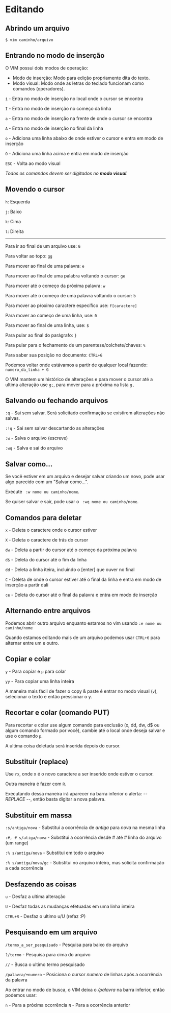 # Editando

## Abrindo um arquivo

```
$ vim caminho/arquivo
```

## Entrando no modo de inserção

O VIM possui dois modos de operação:

- Modo de inserção: Modo para edição propriamente dita do texto.
- Modo visual: Modo onde as letras do teclado funcionam como comandos (operadores).

`i`   - Entra no modo de inserção no local onde o cursor se encontra

`I`   - Entra no modo de inserção no começo da linha

`a`   - Entra no modo de inserção na frente de onde o cursor se encontra

`A`   - Entra no modo de inserção no final da linha

`o`   - Adiciona uma linha abaixo de onde estiver o cursor e entra em modo de inserção

`O`   - Adiciona uma linha acima e entra em modo de inserção

`ESC` - Volta ao modo visual

*Todos os comandos devem ser digitados no __modo visual__.*

## Movendo o cursor

`h`: Esquerda

`j`: Baixo

`k`: Cima

`l`: Direita

---

Para ir ao final de um arquivo use: `G`

Para voltar ao topo: `gg`

Para mover ao final de uma palavra: `e`

Para mover ao final de uma palabra voltando o cursor: `ge`

Para mover até o começo da próxima palavra: `w`

Para mover até o começo de uma palavra voltando o cursor: `b`

Para mover ao pŕoximo caractere específico use: `f[caractere]`

Para mover ao começo de uma linha, use: `0`

Para mover ao final de uma linha, use: `$`

Para pular ao final do parágrafo: `}`

Para pular para o fechamento de um parentese/colchete/chaves: `%`

Para saber sua posição no documento: `CTRL+G`

Podemos voltar onde estávamos a partir de qualquer local fazendo: `numero_da_linha + G`

O VIM mantem um histórico de alterações e para mover o cursor até a ultima alteração use `g;`, para mover para a próxima na lista `g,`

## Salvando ou fechando arquivos

`:q`  - Sai sem salvar. Será solicitado confirmação se existirem alterações não salvas.

`:!q` - Sai sem salvar descartando as alterações

`:w`  - Salva o arquivo (escreve)

`:wq` - Salva e sai do arquivo

## Salvar como...

Se você estiver em um arquivo e desejar salvar criando um novo, pode usar algo parecido com um "Salvar como...".

Execute ` :w nome ou caminho/nome`.

Se quiser salvar e sair, pode usar o ` :wq nome ou caminho/nome`.

## Comandos para deletar

`x`  - Deleta o caractere onde o cursor estiver

`X`  - Deleta o caractere de trás do cursor

`dw` - Deleta a partir do cursor até o começo da próxima palavra

`d$` - Deleta do cursor até o fim da linha

`dd` - Deleta a linha iteira, incluindo o [enter] que ouver no final

`C`  - Deleta de onde o cursor estiver até o final da linha e entra em modo de inserção a partir dali

`ce` - Deleta do cursor até o final da palavra e entra em modo de inserção

## Alternando entre arquivos

Podemos abrir outro arquivo enquanto estamos no vim usando `:e nome ou caminho/nome`

Quando estamos editando mais de um arquivo podemos usar `CTRL+6` para alternar entre um e outro.

## Copiar e colar

`y`  - Para copiar e `p` para colar

`yy` - Para copiar uma linha inteira

A maneira mais fácil de fazer o copy & paste é entrar no modo visual (`v`), selecionar o texto e então pressionar o y.

## Recortar e colar (comando PUT)

Para recortar e colar use algum comando para exclusão (x, dd, dw, d$ ou algum comando formado por você), cambie até o local onde deseja salvar e use o comando `p`.

A ultima coisa deletada será inserida depois do cursor.

## Substituir (replace)

Use `rx`, onde x é o novo caractere a ser inserido onde estiver o cursor.

Outra maneira é fazer com `R`.

Executando dessa maneira irá aparecer na barra inferior o alerta: *-- REPLACE --*, então basta digitar a nova palavra.

## Substituir em massa

`:s/antiga/nova`      - Substitui a ocorrência de *antiga* para *nova* na mesma linha

`:#, # s/atiga/nova`  - Substitui a ocorrência desde # até # linha do arquivo (um range)

`:% s/antiga/nova`    - Substitui em todo o arquivo

`:% s/antiga/nova/gc` - Substitui no arquivo inteiro, mas solicita confirmação a cada ocorrência

## Desfazendo as coisas

`u`      - Desfaz a ultima alteração

`U`      - Desfaz todas as mudanças efetuadas em uma linha inteira

`CTRL+R` - Desfaz o ultimo u/U (refaz :P)

## Pesquisando em um arquivo

`/termo_a_ser_pesquisado` - Pesquisa para baixo do arquivo

`?/termo`                 - Pesquisa para cima do arquivo

`//`                      - Busca o ultimo termo pesquisado

`/palavra/+numero`        - Posiciona o cursor *numero* de linhas após a ocorrência da palavra

Ao entrar no modo de busca, o VIM deixa o */palavra* na barra inferior, então podemos usar:

`n` - Para a próxima ocorrência
`N` - Para a ocorrência anterior
